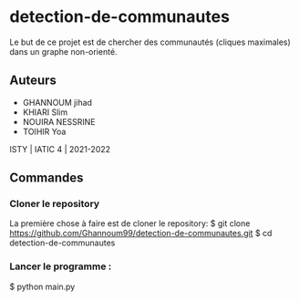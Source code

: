 # detection-de-communautes

Le but de ce projet est de chercher des communautés (cliques maximales) dans un graphe non-orienté.

## Auteurs
* GHANNOUM jihad
* KHIARI Slim
* NOUIRA NESSRINE
* TOIHIR Yoa

ISTY | IATIC 4 | 2021-2022


## Commandes

### Cloner le repository
La première chose à faire est de cloner le repository:
$ git clone https://github.com/Ghannoum99/detection-de-communautes.git
$ cd detection-de-communautes

### Lancer le programme :
$ python main.py
